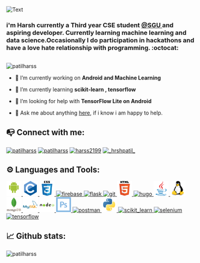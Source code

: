 ##
![Text](https://github.com/patilharss/patilharss/blob/main/new4.gif)
### i'm Harsh currently a Third year CSE student [ @SGU ](http://www.sanjayghodawatuniversity.ac.in/) and aspiring developer. Currently learning machine learning and data science.Occasionally I do participation in hackathons and have a love hate relationship with programming. :octocat:	
## 

<p align="left"> <img src="https://komarev.com/ghpvc/?username=patilharss&label=Profile%20views&color=0e75b6&style=flat-square" alt="patilharss" /> </p>  
  
- 🔭 I’m currently working on **Android and Machine Learning**  
  
- 🌱 I’m currently learning **scikit-learn , tensorflow**  
  
- 🤝 I’m looking for help with **TensorFlow Lite on Android**  
  
- 💬 Ask me about anything [here](https://github.com/patilharss/patilharss/issues/1), if i know i am happy to help.
    
## :mailbox_with_no_mail: Connect with me:
<p align="left">  
<a href="https://linkedin.com/in/patilharss" target="blank"><img align="center" src="https://cdn.worldvectorlogo.com/logos/linkedin-icon.svg" alt="patilharss" height="30" width="40" /></a>  
<a href="https://kaggle.com/patilharss" target="blank"><img align="center" src="https://www.vectorlogo.zone/logos/kaggle/kaggle-ar21.svg" alt="patilharss" height="40" width="80" /></a>  
<a href="https://fb.com/harss2199" target="blank"><img align="center" src="https://cdn.worldvectorlogo.com/logos/facebook-3.svg" alt="harss2199" height="30" width="40" /></a>  
<a href="https://instagram.com/_hrshpatil_" target="blank"><img align="center" src="https://cdn.worldvectorlogo.com/logos/instagram-2-1.svg" alt="_hrshpatil_" height="30" width="40" /></a>  
</p>  
  
## :gear: Languages and Tools:
<p align="left"> <a href="https://developer.android.com" target="_blank"> <img src="https://raw.githubusercontent.com/devicons/devicon/master/icons/android/android-original-wordmark.svg" alt="android" width="40" height="40"/> </a> <a href="https://www.cprogramming.com/" target="_blank"> <img src="https://raw.githubusercontent.com/devicons/devicon/master/icons/c/c-original.svg" alt="c" width="40" height="40"/> </a> <a href="https://www.w3schools.com/css/" target="_blank"> <img src="https://raw.githubusercontent.com/devicons/devicon/master/icons/css3/css3-original-wordmark.svg" alt="css3" width="40" height="40"/> </a> <a href="https://firebase.google.com/" target="_blank"> <img src="https://www.vectorlogo.zone/logos/firebase/firebase-icon.svg" alt="firebase" width="40" height="40"/> </a> <a href="https://flask.palletsprojects.com/" target="_blank"> <img src="https://www.vectorlogo.zone/logos/pocoo_flask/pocoo_flask-icon.svg" alt="flask" width="40" height="40"/> </a> <a href="https://git-scm.com/" target="_blank"> <img src="https://www.vectorlogo.zone/logos/git-scm/git-scm-icon.svg" alt="git" width="40" height="40"/> </a> <a href="https://www.w3.org/html/" target="_blank"> <img src="https://raw.githubusercontent.com/devicons/devicon/master/icons/html5/html5-original-wordmark.svg" alt="html5" width="40" height="40"/> </a> <a href="https://gohugo.io/" target="_blank"> <img src="https://api.iconify.design/logos-hugo.svg" alt="hugo" width="40" height="40"/> </a> <a href="https://www.java.com" target="_blank"> <img src="https://raw.githubusercontent.com/devicons/devicon/master/icons/java/java-original.svg" alt="java" width="40" height="40"/> </a> <a href="https://www.linux.org/" target="_blank"> <img src="https://raw.githubusercontent.com/devicons/devicon/master/icons/linux/linux-original.svg" alt="linux" width="40" height="40"/> </a> <a href="https://www.mongodb.com/" target="_blank"> <img src="https://raw.githubusercontent.com/devicons/devicon/master/icons/mongodb/mongodb-original-wordmark.svg" alt="mongodb" width="40" height="40"/> </a> <a href="https://www.mysql.com/" target="_blank"> <img src="https://raw.githubusercontent.com/devicons/devicon/master/icons/mysql/mysql-original-wordmark.svg" alt="mysql" width="40" height="40"/> </a> <a href="https://nodejs.org" target="_blank"> <img src="https://raw.githubusercontent.com/devicons/devicon/master/icons/nodejs/nodejs-original-wordmark.svg" alt="nodejs" width="40" height="40"/> </a> <a href="https://www.photoshop.com/en" target="_blank"> <img src="https://raw.githubusercontent.com/devicons/devicon/master/icons/photoshop/photoshop-line.svg" alt="photoshop" width="40" height="40"/> </a> <a href="https://postman.com" target="_blank"> <img src="https://www.vectorlogo.zone/logos/getpostman/getpostman-icon.svg" alt="postman" width="40" height="40"/> </a> <a href="https://www.python.org" target="_blank"> <img src="https://raw.githubusercontent.com/devicons/devicon/master/icons/python/python-original.svg" alt="python" width="40" height="40"/> </a> <a href="https://scikit-learn.org/" target="_blank"> <img src="https://upload.wikimedia.org/wikipedia/commons/0/05/Scikit_learn_logo_small.svg" alt="scikit_learn" width="40" height="40"/> </a> <a href="https://www.selenium.dev" target="_blank"> <img src="https://raw.githubusercontent.com/detain/svg-logos/780f25886640cef088af994181646db2f6b1a3f8/svg/selenium-logo.svg" alt="selenium" width="40" height="40"/> </a> <a href="https://www.tensorflow.org" target="_blank"> <img src="https://www.vectorlogo.zone/logos/tensorflow/tensorflow-icon.svg" alt="tensorflow" width="40" height="40"/> </a> </p>  
  
## :chart_with_upwards_trend: Github stats:
<p><img align="left" src="https://github-readme-stats.vercel.app/api/top-langs?username=patilharss&show_icons=true&theme=radical&locale=en&layout=compact" alt="patilharss" /></p>  
  

  ##
  
  
